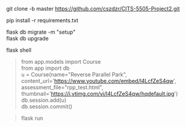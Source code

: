 git clone -b master https://github.com/cszdzr/CITS-5505-Project2.git <br>

pip install -r requirements.txt <br>

flask db migrate -m "setup" <br>
flask db upgrade <br>

flask shell <br>
>from app.models import Course <br>
>from app import db <br>
>u = Course(name="Reverse Parallel Park", content_url='https://www.youtube.com/embed/l4LcfZeS4qw', assessment_file="rpp_test.html", thumbnail='https://i.ytimg.com/vi/l4LcfZeS4qw/hqdefault.jpg')
>db.session.add(u) <br>
>db.session.commit() <br>

>flask run <br>
